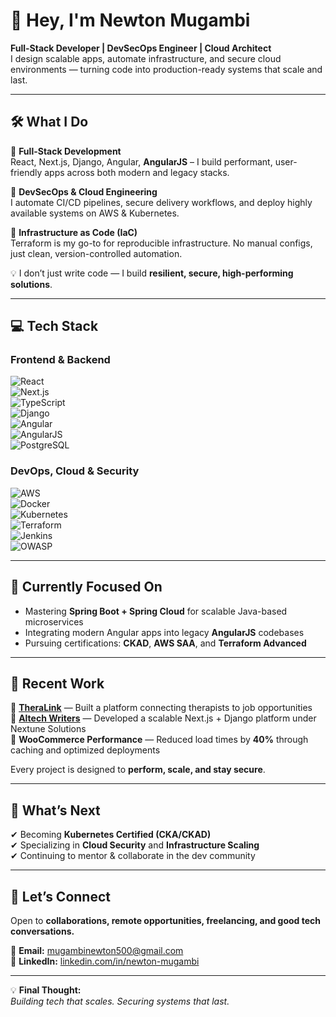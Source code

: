 # 👋 Hey, I'm Newton Mugambi  
 
**Full-Stack Developer | DevSecOps Engineer | Cloud Architect**  
I design scalable apps, automate infrastructure, and secure cloud environments — turning code into production-ready systems that scale and last.

---

## 🛠️ What I Do

🔹 **Full-Stack Development**  
React, Next.js, Django, Angular, **AngularJS** – I build performant, user-friendly apps across both modern and legacy stacks.  

🔹 **DevSecOps & Cloud Engineering**  
I automate CI/CD pipelines, secure delivery workflows, and deploy highly available systems on AWS & Kubernetes.  

🔹 **Infrastructure as Code (IaC)**  
Terraform is my go-to for reproducible infrastructure. No manual configs, just clean, version-controlled automation.  

💡 I don’t just write code — I build **resilient, secure, high-performing solutions**.

---

## 💻 Tech Stack  

### **Frontend & Backend**  
![React](https://img.shields.io/badge/-React-61DAFB?logo=react&logoColor=black)  
![Next.js](https://img.shields.io/badge/-Next.js-000000?logo=next.js)  
![TypeScript](https://img.shields.io/badge/-TypeScript-3178C6?logo=typescript)  
![Django](https://img.shields.io/badge/-Django-092E20?logo=django)  
![Angular](https://img.shields.io/badge/-Angular-DD0031?logo=angular)  
![AngularJS](https://img.shields.io/badge/-AngularJS-E23237?logo=angularjs&logoColor=white)  
![PostgreSQL](https://img.shields.io/badge/-PostgreSQL-336791?logo=postgresql)  

### **DevOps, Cloud & Security**  
![AWS](https://img.shields.io/badge/-AWS-FF9900?logo=amazon-aws)  
![Docker](https://img.shields.io/badge/-Docker-2496ED?logo=docker)  
![Kubernetes](https://img.shields.io/badge/-Kubernetes-326CE5?logo=kubernetes)  
![Terraform](https://img.shields.io/badge/-Terraform-623CE4?logo=terraform)  
![Jenkins](https://img.shields.io/badge/-Jenkins-D24939?logo=jenkins)  
![OWASP](https://img.shields.io/badge/-OWASP-000000?logo=owasp)

---

## 🧠 Currently Focused On  

- Mastering **Spring Boot + Spring Cloud** for scalable Java-based microservices  
- Integrating modern Angular apps into legacy **AngularJS** codebases  
- Pursuing certifications: **CKAD**, **AWS SAA**, and **Terraform Advanced**  

---

## 💼 Recent Work  

🔹 [**TheraLink**](https://theralink.net) — Built a platform connecting therapists to job opportunities  
🔹 [**Altech Writers**](https://altechwriters.com) — Developed a scalable Next.js + Django platform under Nextune Solutions  
🔹 **WooCommerce Performance** — Reduced load times by **40%** through caching and optimized deployments  

Every project is designed to **perform, scale, and stay secure**.

---

## 🔭 What’s Next  

✔ Becoming **Kubernetes Certified (CKA/CKAD)**  
✔ Specializing in **Cloud Security** and **Infrastructure Scaling**  
✔ Continuing to mentor & collaborate in the dev community  

---

## 🤝 Let’s Connect  

Open to **collaborations, remote opportunities, freelancing, and good tech conversations.**  

📩 **Email:** [mugambinewton500@gmail.com](mailto:mugambinewton500@gmail.com)  
🔗 **LinkedIn:** [linkedin.com/in/newton-mugambi](https://linkedin.com/in/newton-mugambi-666671243/)

---

💡 **Final Thought:**  
*Building tech that scales. Securing systems that last.*  
